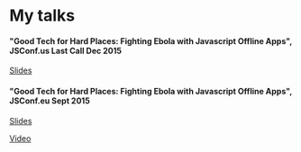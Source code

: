 # My talks

#### "Good Tech for Hard Places: Fighting Ebola with Javascript Offline Apps", JSConf.us Last Call Dec 2015

[Slides](./good-tech-for-hard-places-jsconfus.pdf)

#### "Good Tech for Hard Places: Fighting Ebola with Javascript Offline Apps", JSConf.eu Sept 2015

[Slides](./good-tech-for-hard-places-jsconfeu.pdf)

[Video](https://www.youtube.com/watch?v=1sLjWlWvCsc)
